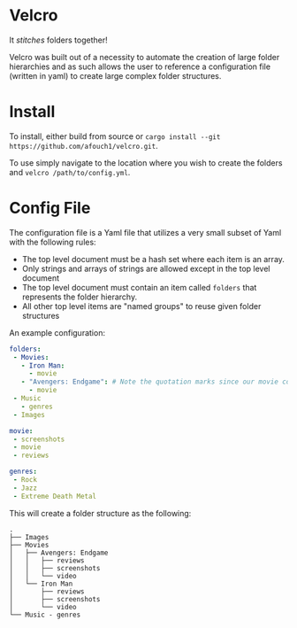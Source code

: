 # Velcro

It *stitches* folders together!

Velcro was built out of a necessity to automate the creation
of large folder hierarchies and as such allows the user to reference
a configuration file (written in yaml) to create large complex
folder structures. 

# Install

To install, either build from source or `cargo install --git https://github.com/afouch1/velcro.git`. 

To use simply navigate to the location where you wish to create the folders
and `velcro /path/to/config.yml`. 

# Config File

The configuration file is a Yaml file that utilizes a very small subset of Yaml
with the following rules:

 - The top level document must be a hash set where each item is an array.
 - Only strings and arrays of strings are allowed except in the top level document
 - The top level document must contain an item called `folders` that represents the folder hierarchy.
 - All other top level items are "named groups" to reuse given folder structures

An example configuration:

```yaml
folders: 
 - Movies:
   - Iron Man:
     - movie
   - "Avengers: Endgame": # Note the quotation marks since our movie contains a colon
     - movie
 - Music
   - genres
 - Images

movie:
 - screenshots
 - movie
 - reviews

genres:
 - Rock
 - Jazz
 - Extreme Death Metal
```

This will create a folder structure as the following:

```
.
├── Images
├── Movies
│   ├── Avengers: Endgame
│   │   ├── reviews
│   │   ├── screenshots
│   │   └── video
│   └── Iron Man
│       ├── reviews
│       ├── screenshots
│       └── video
└── Music - genres
```